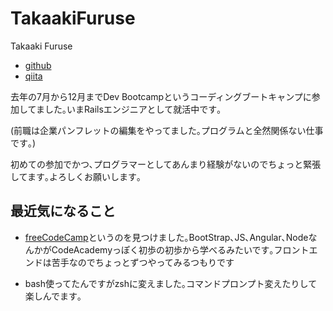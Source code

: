 # TakaakiFuruse

Takaaki Furuse
- [github](https://github.com/TakaakiFuruse)
- [qiita](http://qiita.com/TakaakiFuruse)


去年の7月から12月までDev Bootcampというコーディングブートキャンプに参加してました｡いまRailsエンジニアとして就活中です｡

(前職は企業パンフレットの編集をやってました｡プログラムと全然関係ない仕事です｡)

初めての参加でかつ､プログラマーとしてあんまり経験がないのでちょっと緊張してます｡よろしくお願いします｡

## 最近気になること

* [freeCodeCamp](http://www.freecodecamp.com/map)というのを見つけました｡BootStrap､JS､Angular､NodeなんかがCodeAcademyっぽく初歩の初歩から学べるみたいです｡フロントエンドは苦手なのでちょっとずつやってみるつもりです

* bash使ってたんですがzshに変えました｡コマンドプロンプト変えたりして楽しんでます｡